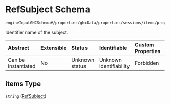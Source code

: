 # RefSubject Schema

```txt
engineInputGHCSchema#/properties/ghcData/properties/sessions/items/properties/refSubjects/items
```

Identifier name of the subject.

| Abstract            | Extensible | Status         | Identifiable            | Custom Properties | Additional Properties | Access Restrictions | Defined In                                                        |
| :------------------ | :--------- | :------------- | :---------------------- | :---------------- | :-------------------- | :------------------ | :---------------------------------------------------------------- |
| Can be instantiated | No         | Unknown status | Unknown identifiability | Forbidden         | Allowed               | none                | [ghc.schema.json*](../out/ghc.schema.json "open original schema") |

## items Type

`string` ([RefSubject](ghc-properties-ghcdata-properties-sessions-session-properties-refsubjects-refsubject.md))

